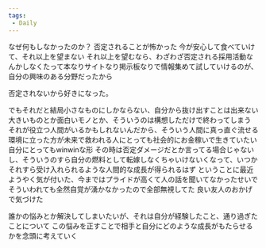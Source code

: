 ```yaml
---
tags:
 - Daily
---
```


なぜ何もしなかったのか？
否定されることが怖かった
今が安心して食べていけて、それ以上を望まない
それ以上を望むなら、わざわざ否定される採用活動なんかしなくたって本なりサイトなり掲示板なりで情報集めて試していけるのが、自分の興味のある分野だったから

否定されないから好きになった。

でもそれだと結局小さなものにしかならない、自分から抜け出すことは出来ない
大きいものとか面白いモノとか、そういうのは構想しただけで終わってしまう
それが役立つ人間がいるかもしれないんだから、そういう人間に真っ直ぐ流せる環境に立った方が未来で救われる人にとっても社会的にお金稼いで生きていたい自分にとってもwinwinな形
その時は否定ダメージだとか言ってる場合じゃないし、そういうのすら自分の燃料として転嫁しなくちゃいけないくなって、いつかそれすら受け入れられるような人間的な成長が得られるはず
ということに最近ようやく気が付いた、今まではプライドが高くて人の話を聞いてなかったせいでそういわれても全然自覚が湧かなかったので全部無視してた
良い友人のおかげで気づけた

誰かの悩みとか解決してしまいたいが、それは自分が経験したこと、通り過ぎたことについて
この悩みを正すことで相手と自分にどのような成長がもたらせるかを念頭に考えていく
